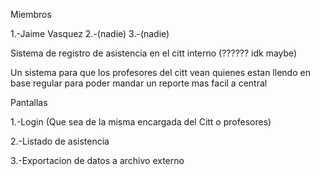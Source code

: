 Miembros

1.-Jaime Vasquez
2.-(nadie)
3.-(nadie)


Sistema de registro de asistencia en el citt interno (?????? idk maybe)

Un sistema para que los profesores del citt vean quienes estan llendo en base regular para poder mandar un reporte
mas facil a central

Pantallas

1.-Login (Que sea de la misma encargada del Citt o profesores)

2.-Listado de asistencia

3.-Exportacion de datos a archivo externo
